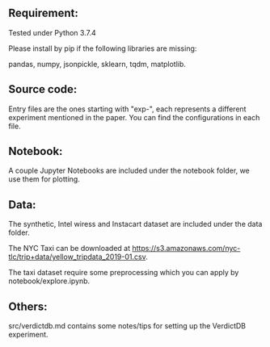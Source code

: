 ## Requirement:
Tested under Python 3.7.4  

Please install by pip if the following libraries are missing:  

pandas, numpy, jsonpickle, sklearn, tqdm, matplotlib. 



## Source code:  

Entry files are the ones starting with "exp-", each represents a different experiment mentioned in the paper. You can find the configurations in each file.

## Notebook:  

A couple Jupyter Notebooks are included under the notebook folder, we use them for plotting.  

## Data:  

The synthetic, Intel wiress and Instacart dataset are included under the data folder.  

The NYC Taxi can be downloaded at https://s3.amazonaws.com/nyc-tlc/trip+data/yellow_tripdata_2019-01.csv. 

The taxi dataset require some preprocessing which you can apply by notebook/explore.ipynb. 

## Others:  

src/verdictdb.md contains some notes/tips for setting up the VerdictDB experiment.  
